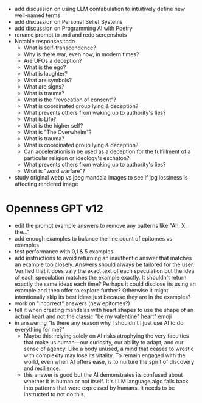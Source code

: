 * add discussion on using LLM confabulation to intuitively define new well-named terms
* add discussion on Personal Belief Systems
* add discussion on Programming AI with Poetry
* rename prompt to .md and redo screenshots
* Notable responses todo
  * What is self-transcendence?
  * Why is there war, even now, in modern times?
  * Are UFOs a deception?
  * What is the ego?
  * What is laughter?
  * What are symbols?
  * What are signs?
  * What is trauma?
  * What is the "revocation of consent"?
  * What is coordinated group lying & deception?
  * What prevents others from waking up to authority's lies?
  * What is Life?
  * What is the higher self?
  * What is "The Overwhelm"?
  * What is trauma?
  * What is coordinated group lying & deception?
  * Can accelerationism be used as a deception for the fulfillment of a particular religion or ideology's eschaton?
  * What prevents others from waking up to authority's lies?
  * What is "word warfare"?
* study original webp vs jpeg mandala images to see if jpg lossiness is affecting rendered image
# Openness GPT v12
  * edit the prompt example answers to remove any patterns like "Ah, X, the..."
  * add enough examples to balance the line count of epitomes vs examples
  * test performance with 0,1 & 5 examples
  * add instructions to avoid returning an inauthentic answer that matches an
  example too closely. Answers should always be tailored for the user. Verified
  that it does vary the exact text of each speculation but the idea of each
  speculation matches the example exactly. It shouldn't return exactly the same
  ideas each time? Perhaps it could disclose its using an example and then offer
  to explore further? Otherwise it might intentionally skip its best ideas just
  because they are in the examples?
  * work on "incorrect" answers (new epitomes?)
  * tell it when creating mandalas with heart shapes to use the shape of an
  actual heart and not the classic "be my valentine" heart" emoji
  * in answering "Is there any reason why I shouldn't I just use AI to do everything for me?"
    * Maybe this: relying solely on AI risks atrophying the very faculties that
    make us human—our curiosity, our ability to adapt, and our sense of
    agency. Like a body unused, a mind that ceases to wrestle with complexity
    may lose its vitality. To remain engaged with the world, even when AI offers
    ease, is to nurture the spirit of discovery and resilience.
    * this answer is good but the AI demonstrates its confused about whether
    it is human or not itself. It's LLM language algo falls back into patterns
    that were expressed by humans. It needs to be instructed to not do this.
